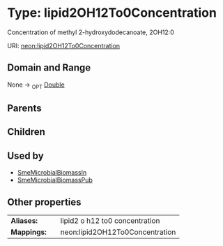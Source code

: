 
# Type: lipid2OH12To0Concentration


Concentration of methyl 2-hydroxydodecanoate, 2OH12:0

URI: [neon:lipid2OH12To0Concentration](https://data.neonscience.org/lipid2OH12To0Concentration)


## Domain and Range

None ->  <sub>OPT</sub> [Double](types/Double.md)

## Parents


## Children


## Used by

 * [SmeMicrobialBiomassIn](SmeMicrobialBiomassIn.md)
 * [SmeMicrobialBiomassPub](SmeMicrobialBiomassPub.md)

## Other properties

|  |  |  |
| --- | --- | --- |
| **Aliases:** | | lipid2 o h12 to0 concentration |
| **Mappings:** | | neon:lipid2OH12To0Concentration |

